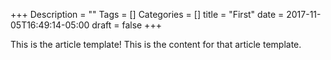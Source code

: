 +++
Description = ""
Tags = []
Categories = []
title = "First"
date = 2017-11-05T16:49:14-05:00
draft = false
+++

This is the article template! This is the content for that article template.
